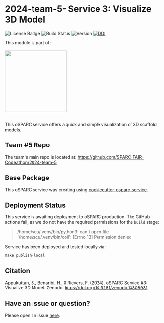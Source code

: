 # 2024-team-5- Service 3: Visualize 3D Model

![License Badge](https://img.shields.io/badge/license-MIT-blue.svg) ![Build Status](https://img.shields.io/badge/build-passing-brightgreen.svg) ![Version](https://img.shields.io/badge/version-0.1.0-blue) [![DOI](https://zenodo.org/badge/DOI/10.5281/zenodo.13308931.svg)](https://doi.org/10.5281/zenodo.13308931)

This module is part of:
<br/><br/>
<a href="https://github.com/SPARC-FAIR-Codeathon/2024-team-5">
<image src="https://github.com/appukuttan-shailesh/testData/blob/master/SPARC2024/oSPARCHub_logo.png?raw=true" height="200px" /></a>
<br/><br/>

This oSPARC service offers a quick and simple visualization of 3D scaffold models.

## Team #5 Repo

The team's main repo is located at:
https://github.com/SPARC-FAIR-Codeathon/2024-team-5

## Base Package

This oSPARC service was creating using [cookiecutter-osparc-service](
https://github.com/ITISFoundation/cookiecutter-osparc-service).


## Deployment Status

This service is awaiting deployment to oSPARC production. The GitHub actions fail, as we do not have the required permissions for the `build` stage:

> /home/scu/.venv/bin/python3: can't open file '/home/scu/.venv/bin/ooil': [Errno 13] Permission denied

Service has been deployed and tested locally via:
```
make publish-local
```

## Citation

Appukuttan, S., Benaribi, H., & Rievers, F. (2024). oSPARC Service #3: Visualize 3D Model. Zenodo. https://doi.org/10.5281/zenodo.13308931


## Have an issue or question?
Please open an issue [here](https://github.com/SPARC-FAIR-Codeathon/2024-team-5-service-3/issues).
